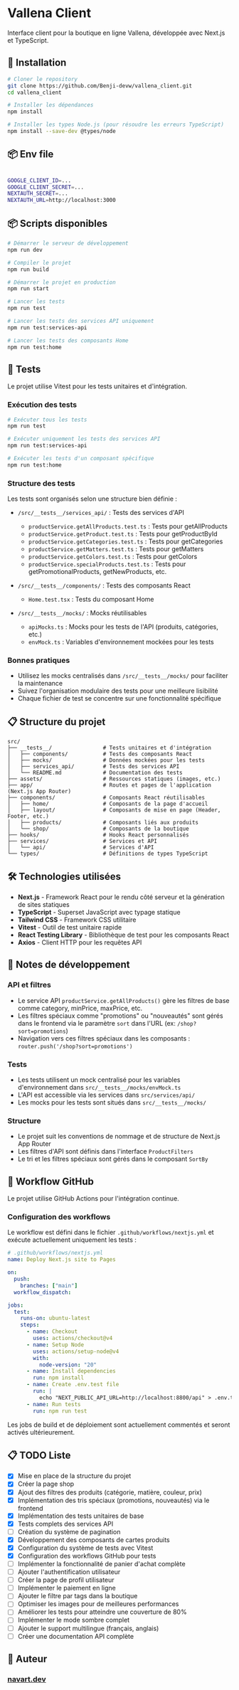 # Vallena Client

Interface client pour la boutique en ligne Vallena, développée avec Next.js et TypeScript.

## 🚀 Installation

```bash
# Cloner le repository
git clone https://github.com/Benji-devw/vallena_client.git
cd vallena_client

# Installer les dépendances
npm install

# Installer les types Node.js (pour résoudre les erreurs TypeScript)
npm install --save-dev @types/node
```


## 📦 Env file

```bash

GOOGLE_CLIENT_ID=...
GOOGLE_CLIENT_SECRET=...
NEXTAUTH_SECRET=...
NEXTAUTH_URL=http://localhost:3000
```


## 📦 Scripts disponibles

```bash
# Démarrer le serveur de développement
npm run dev

# Compiler le projet
npm run build

# Démarrer le projet en production
npm run start

# Lancer les tests
npm run test

# Lancer les tests des services API uniquement
npm run test:services-api

# Lancer les tests des composants Home
npm run test:home
```

## 🧪 Tests

Le projet utilise Vitest pour les tests unitaires et d'intégration.

### Exécution des tests

```bash
# Exécuter tous les tests
npm run test

# Exécuter uniquement les tests des services API
npm run test:services-api

# Exécuter les tests d'un composant spécifique
npm run test:home
```

### Structure des tests

Les tests sont organisés selon une structure bien définie :

- `/src/__tests__/services_api/` : Tests des services d'API
  - `productService.getAllProducts.test.ts` : Tests pour getAllProducts
  - `productService.getProduct.test.ts` : Tests pour getProductById
  - `productService.getCategories.test.ts` : Tests pour getCategories
  - `productService.getMatters.test.ts` : Tests pour getMatters
  - `productService.getColors.test.ts` : Tests pour getColors
  - `productService.specialProducts.test.ts` : Tests pour getPromotionalProducts, getNewProducts, etc.

- `/src/__tests__/components/` : Tests des composants React
  - `Home.test.tsx` : Tests du composant Home

- `/src/__tests__/mocks/` : Mocks réutilisables
  - `apiMocks.ts` : Mocks pour les tests de l'API (produits, catégories, etc.)
  - `envMock.ts` : Variables d'environnement mockées pour les tests

### Bonnes pratiques

- Utilisez les mocks centralisés dans `/src/__tests__/mocks/` pour faciliter la maintenance
- Suivez l'organisation modulaire des tests pour une meilleure lisibilité
- Chaque fichier de test se concentre sur une fonctionnalité spécifique

## 📋 Structure du projet

```
src/
├── __tests__/                # Tests unitaires et d'intégration
│   ├── components/           # Tests des composants React
│   ├── mocks/                # Données mockées pour les tests
│   ├── services_api/         # Tests des services API
│   └── README.md             # Documentation des tests
├── assets/                   # Ressources statiques (images, etc.)
├── app/                      # Routes et pages de l'application (Next.js App Router)
├── components/               # Composants React réutilisables
│   ├── home/                 # Composants de la page d'accueil
│   ├── layout/               # Composants de mise en page (Header, Footer, etc.)
│   ├── products/             # Composants liés aux produits
│   └── shop/                 # Composants de la boutique
├── hooks/                    # Hooks React personnalisés
├── services/                 # Services et API
│   └── api/                  # Services d'API
└── types/                    # Définitions de types TypeScript
```

## 🛠️ Technologies utilisées

- **Next.js** - Framework React pour le rendu côté serveur et la génération de sites statiques
- **TypeScript** - Superset JavaScript avec typage statique
- **Tailwind CSS** - Framework CSS utilitaire
- **Vitest** - Outil de test unitaire rapide
- **React Testing Library** - Bibliothèque de test pour les composants React
- **Axios** - Client HTTP pour les requêtes API

## 📝 Notes de développement

### API et filtres
- Le service API `productService.getAllProducts()` gère les filtres de base comme category, minPrice, maxPrice, etc.
- Les filtres spéciaux comme "promotions" ou "nouveautés" sont gérés dans le frontend via le paramètre `sort` dans l'URL (ex: `/shop?sort=promotions`)
- Navigation vers ces filtres spéciaux dans les composants : `router.push('/shop?sort=promotions')`

### Tests
- Les tests utilisent un mock centralisé pour les variables d'environnement dans `src/__tests__/mocks/envMock.ts`
- L'API est accessible via les services dans `src/services/api/`
- Les mocks pour les tests sont situés dans `src/__tests__/mocks/`

### Structure
- Le projet suit les conventions de nommage et de structure de Next.js App Router
- Les filtres d'API sont définis dans l'interface `ProductFilters`
- Le tri et les filtres spéciaux sont gérés dans le composant `SortBy`

## 🔄 Workflow GitHub

Le projet utilise GitHub Actions pour l'intégration continue.

### Configuration des workflows

Le workflow est défini dans le fichier `.github/workflows/nextjs.yml` et exécute actuellement uniquement les tests :

```yaml
# .github/workflows/nextjs.yml
name: Deploy Next.js site to Pages

on:
  push:
    branches: ["main"]
  workflow_dispatch:

jobs:
  test:
    runs-on: ubuntu-latest
    steps:
      - name: Checkout
        uses: actions/checkout@v4
      - name: Setup Node
        uses: actions/setup-node@v4
        with:
          node-version: "20"
      - name: Install dependencies
        run: npm install
      - name: Create .env.test file
        run: |
          echo "NEXT_PUBLIC_API_URL=http://localhost:8800/api" > .env.test
      - name: Run tests
        run: npm run test
```

Les jobs de build et de déploiement sont actuellement commentés et seront activés ultérieurement.

## 📋 TODO Liste

- [X] Mise en place de la structure du projet
- [X] Créer la page shop
- [X] Ajout des filtres des produits (catégorie, matière, couleur, prix)
- [X] Implémentation des tris spéciaux (promotions, nouveautés) via le frontend
- [X] Implémentation des tests unitaires de base
- [X] Tests complets des services API
- [ ] Création du système de pagination
- [X] Développement des composants de cartes produits
- [X] Configuration du système de tests avec Vitest
- [X] Configuration des workflows GitHub pour tests
- [ ] Implémenter la fonctionnalité de panier d'achat complète
- [ ] Ajouter l'authentification utilisateur
- [ ] Créer la page de profil utilisateur
- [ ] Implémenter le paiement en ligne
- [ ] Ajouter le filtre par tags dans la boutique
- [ ] Optimiser les images pour de meilleures performances
- [ ] Améliorer les tests pour atteindre une couverture de 80%
- [ ] Implémenter le mode sombre complet
- [ ] Ajouter le support multilingue (français, anglais)
- [ ] Créer une documentation API complète

## 👤 Auteur

### [navart.dev](https://navart.dev)